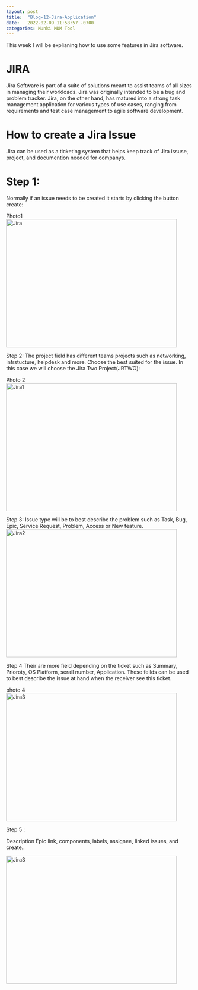```yaml
---
layout: post
title:  "Blog-12-Jira-Application"
date:   2022-02-09 11:58:57 -0700
categories: Munki MDM Tool
---
```


This week I will be explianing how to use some features in Jira software.

<h1>JIRA</h1>
Jira Software is part of a suite of solutions meant to assist teams of all sizes in managing their workloads. Jira was originally intended to be a bug and problem tracker. Jira, on the other hand, has matured into a strong task management application for various types of use cases, ranging from requirements and test case management to agile software development.

<h1>How to create a Jira Issue</h1>
Jira can be used as a ticketing system that helps keep track of Jira issuse, project, and documention needed for companys.

<h1>Step 1:</h1>

Normally if an issue needs to be created it starts by clicking the button create:

Photo1
<img src="https://wiki.onosproject.org/download/attachments/1638745/jira-ticket.png?version=1&modificationDate=1416504060019&api=v2" alt="Jira" width="460" height="345">


Step 2:
The project field has different teams projects such as networking, infrstucture, helpdesk and more. Choose the best suited for the issue. In this case we will choose the Jira Two Project(JRTWO):

Photo 2
<img src="https://scriptrunner.adaptavist.com/4.1.3.14/jira/fragments/image/create-issue-linked.png" alt="Jira1" width="460" height="345">

Step 3:
Issue type will be to best describe the problem such as Task, Bug, Epic, Service Request, Problem, Access or New feature.
<img src="https://wiki.onap.org/download/attachments/1015913/JIRA_ONAP_1.jpg?version=1&modificationDate=1495612279000&api=v2" alt="Jira2" width="460" height="345">

Step 4
Their are more field depending on the ticket such as Summary, Prioroty, OS Platform, serail number, Application. These feilds can be used to best describe the issue at hand when the receiver see this ticket.

photo 4
<img src="https://s3-eu-central-1.amazonaws.com/euc-cdn.freshdesk.com/data/helpdesk/attachments/production/80036026278/original/lZ_sHtBNqqxpIeIElgnw8R4v7Lx53G_3ew.png?1631195354" alt="Jira3" width="460" height="345">

Step 5 :

Description
Epic link, components, labels, assignee, linked issues, and create..

<img src="https://confluence.atlassian.com/jirakb/files/779158632/779158634/2/1444696422718/Screen+Shot+2013-06-11+at+3.21.04+PM.png" alt="Jira3" width="460" height="345">